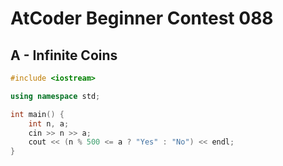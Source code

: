 # AtCoder Beginner Contest 088
## A - Infinite Coins
```cpp
#include <iostream>

using namespace std;

int main() {
    int n, a;
    cin >> n >> a;
    cout << (n % 500 <= a ? "Yes" : "No") << endl;
}
```
